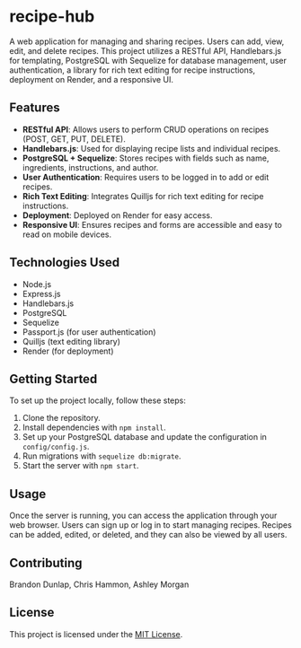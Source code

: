# recipe-hub


A web application for managing and sharing recipes. Users can add, view, edit, and delete recipes. This project utilizes a RESTful API, Handlebars.js for templating, PostgreSQL with Sequelize for database management, user authentication, a library for rich text editing for recipe instructions, deployment on Render, and a responsive UI.

## Features

- **RESTful API**: Allows users to perform CRUD operations on recipes (POST, GET, PUT, DELETE).
- **Handlebars.js**: Used for displaying recipe lists and individual recipes.
- **PostgreSQL + Sequelize**: Stores recipes with fields such as name, ingredients, instructions, and author.
- **User Authentication**: Requires users to be logged in to add or edit recipes.
- **Rich Text Editing**: Integrates Quilljs for rich text editing for recipe instructions.
- **Deployment**: Deployed on Render for easy access.
- **Responsive UI**: Ensures recipes and forms are accessible and easy to read on mobile devices.

## Technologies Used

- Node.js
- Express.js
- Handlebars.js
- PostgreSQL
- Sequelize
- Passport.js (for user authentication)
- Quilljs (text editing library)
- Render (for deployment)

## Getting Started

To set up the project locally, follow these steps:

1. Clone the repository.
2. Install dependencies with `npm install`.
3. Set up your PostgreSQL database and update the configuration in `config/config.js`.
4. Run migrations with `sequelize db:migrate`.
5. Start the server with `npm start`.

## Usage

Once the server is running, you can access the application through your web browser. Users can sign up or log in to start managing recipes. Recipes can be added, edited, or deleted, and they can also be viewed by all users.

## Contributing

Brandon Dunlap, Chris Hammon, Ashley Morgan

## License

This project is licensed under the [MIT License](LICENSE).
